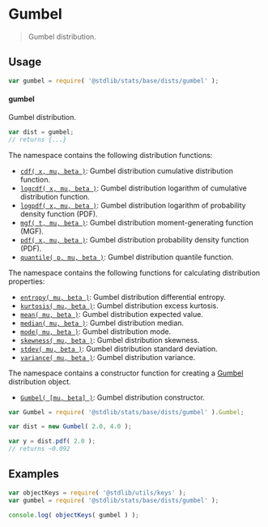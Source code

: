 <!--

@license Apache-2.0

Copyright (c) 2018 The Stdlib Authors.

Licensed under the Apache License, Version 2.0 (the "License");
you may not use this file except in compliance with the License.
You may obtain a copy of the License at

   http://www.apache.org/licenses/LICENSE-2.0

Unless required by applicable law or agreed to in writing, software
distributed under the License is distributed on an "AS IS" BASIS,
WITHOUT WARRANTIES OR CONDITIONS OF ANY KIND, either express or implied.
See the License for the specific language governing permissions and
limitations under the License.

-->

# Gumbel

> Gumbel distribution.

<section class="usage">

## Usage

```javascript
var gumbel = require( '@stdlib/stats/base/dists/gumbel' );
```

#### gumbel

Gumbel distribution.

```javascript
var dist = gumbel;
// returns {...}
```

The namespace contains the following distribution functions:

<!-- <toc pattern="*+(cdf|pdf|mgf|quantile)*"> -->

<div class="namespace-toc">

-   <span class="signature">[`cdf( x, mu, beta )`][@stdlib/stats/base/dists/gumbel/cdf]</span><span class="delimiter">: </span><span class="description">Gumbel distribution cumulative distribution function.</span>
-   <span class="signature">[`logcdf( x, mu, beta )`][@stdlib/stats/base/dists/gumbel/logcdf]</span><span class="delimiter">: </span><span class="description">Gumbel distribution logarithm of cumulative distribution function.</span>
-   <span class="signature">[`logpdf( x, mu, beta )`][@stdlib/stats/base/dists/gumbel/logpdf]</span><span class="delimiter">: </span><span class="description">Gumbel distribution logarithm of probability density function (PDF).</span>
-   <span class="signature">[`mgf( t, mu, beta )`][@stdlib/stats/base/dists/gumbel/mgf]</span><span class="delimiter">: </span><span class="description">Gumbel distribution moment-generating function (MGF).</span>
-   <span class="signature">[`pdf( x, mu, beta )`][@stdlib/stats/base/dists/gumbel/pdf]</span><span class="delimiter">: </span><span class="description">Gumbel distribution probability density function (PDF).</span>
-   <span class="signature">[`quantile( p, mu, beta )`][@stdlib/stats/base/dists/gumbel/quantile]</span><span class="delimiter">: </span><span class="description">Gumbel distribution quantile function.</span>

</div>

<!-- </toc> -->

The namespace contains the following functions for calculating distribution properties:

<!-- <toc pattern="*+(entropy|kurtosis|mean|median|mode|skewness|stdev|variance)*"> -->

<div class="namespace-toc">

-   <span class="signature">[`entropy( mu, beta )`][@stdlib/stats/base/dists/gumbel/entropy]</span><span class="delimiter">: </span><span class="description">Gumbel distribution differential entropy.</span>
-   <span class="signature">[`kurtosis( mu, beta )`][@stdlib/stats/base/dists/gumbel/kurtosis]</span><span class="delimiter">: </span><span class="description">Gumbel distribution excess kurtosis.</span>
-   <span class="signature">[`mean( mu, beta )`][@stdlib/stats/base/dists/gumbel/mean]</span><span class="delimiter">: </span><span class="description">Gumbel distribution expected value.</span>
-   <span class="signature">[`median( mu, beta )`][@stdlib/stats/base/dists/gumbel/median]</span><span class="delimiter">: </span><span class="description">Gumbel distribution median.</span>
-   <span class="signature">[`mode( mu, beta )`][@stdlib/stats/base/dists/gumbel/mode]</span><span class="delimiter">: </span><span class="description">Gumbel distribution mode.</span>
-   <span class="signature">[`skewness( mu, beta )`][@stdlib/stats/base/dists/gumbel/skewness]</span><span class="delimiter">: </span><span class="description">Gumbel distribution skewness.</span>
-   <span class="signature">[`stdev( mu, beta )`][@stdlib/stats/base/dists/gumbel/stdev]</span><span class="delimiter">: </span><span class="description">Gumbel distribution standard deviation.</span>
-   <span class="signature">[`variance( mu, beta )`][@stdlib/stats/base/dists/gumbel/variance]</span><span class="delimiter">: </span><span class="description">Gumbel distribution variance.</span>

</div>

<!-- </toc> -->

The namespace contains a constructor function for creating a [Gumbel][gumbel-distribution] distribution object.

<!-- <toc pattern="*ctor*"> -->

<div class="namespace-toc">

-   <span class="signature">[`Gumbel( [mu, beta] )`][@stdlib/stats/base/dists/gumbel/ctor]</span><span class="delimiter">: </span><span class="description">Gumbel distribution constructor.</span>

</div>

<!-- </toc> -->

```javascript
var Gumbel = require( '@stdlib/stats/base/dists/gumbel' ).Gumbel;

var dist = new Gumbel( 2.0, 4.0 );

var y = dist.pdf( 2.0 );
// returns ~0.092
```

</section>

<!-- /.usage -->

<section class="examples">

## Examples

<!-- TODO: better examples -->

<!-- eslint no-undef: "error" -->

```javascript
var objectKeys = require( '@stdlib/utils/keys' );
var gumbel = require( '@stdlib/stats/base/dists/gumbel' );

console.log( objectKeys( gumbel ) );
```

</section>

<!-- /.examples -->

<section class="links">

[gumbel-distribution]: https://en.wikipedia.org/wiki/Gumbel_distribution

<!-- <toc-links> -->

[@stdlib/stats/base/dists/gumbel/ctor]: https://github.com/stdlib-js/stdlib/tree/develop/lib/node_modules/%40stdlib/stats/base/dists/gumbel/ctor

[@stdlib/stats/base/dists/gumbel/entropy]: https://github.com/stdlib-js/stdlib/tree/develop/lib/node_modules/%40stdlib/stats/base/dists/gumbel/entropy

[@stdlib/stats/base/dists/gumbel/kurtosis]: https://github.com/stdlib-js/stdlib/tree/develop/lib/node_modules/%40stdlib/stats/base/dists/gumbel/kurtosis

[@stdlib/stats/base/dists/gumbel/mean]: https://github.com/stdlib-js/stdlib/tree/develop/lib/node_modules/%40stdlib/stats/base/dists/gumbel/mean

[@stdlib/stats/base/dists/gumbel/median]: https://github.com/stdlib-js/stdlib/tree/develop/lib/node_modules/%40stdlib/stats/base/dists/gumbel/median

[@stdlib/stats/base/dists/gumbel/mode]: https://github.com/stdlib-js/stdlib/tree/develop/lib/node_modules/%40stdlib/stats/base/dists/gumbel/mode

[@stdlib/stats/base/dists/gumbel/skewness]: https://github.com/stdlib-js/stdlib/tree/develop/lib/node_modules/%40stdlib/stats/base/dists/gumbel/skewness

[@stdlib/stats/base/dists/gumbel/stdev]: https://github.com/stdlib-js/stdlib/tree/develop/lib/node_modules/%40stdlib/stats/base/dists/gumbel/stdev

[@stdlib/stats/base/dists/gumbel/variance]: https://github.com/stdlib-js/stdlib/tree/develop/lib/node_modules/%40stdlib/stats/base/dists/gumbel/variance

[@stdlib/stats/base/dists/gumbel/cdf]: https://github.com/stdlib-js/stdlib/tree/develop/lib/node_modules/%40stdlib/stats/base/dists/gumbel/cdf

[@stdlib/stats/base/dists/gumbel/logcdf]: https://github.com/stdlib-js/stdlib/tree/develop/lib/node_modules/%40stdlib/stats/base/dists/gumbel/logcdf

[@stdlib/stats/base/dists/gumbel/logpdf]: https://github.com/stdlib-js/stdlib/tree/develop/lib/node_modules/%40stdlib/stats/base/dists/gumbel/logpdf

[@stdlib/stats/base/dists/gumbel/mgf]: https://github.com/stdlib-js/stdlib/tree/develop/lib/node_modules/%40stdlib/stats/base/dists/gumbel/mgf

[@stdlib/stats/base/dists/gumbel/pdf]: https://github.com/stdlib-js/stdlib/tree/develop/lib/node_modules/%40stdlib/stats/base/dists/gumbel/pdf

[@stdlib/stats/base/dists/gumbel/quantile]: https://github.com/stdlib-js/stdlib/tree/develop/lib/node_modules/%40stdlib/stats/base/dists/gumbel/quantile

<!-- </toc-links> -->

</section>

<!-- /.links -->
